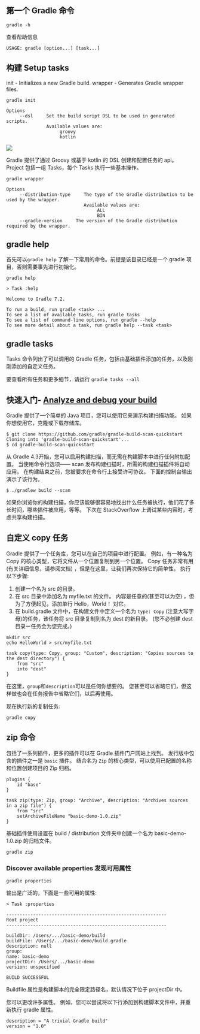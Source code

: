## 第一个 Gradle 命令

```
gradle -h
```

查看帮助信息
```
USAGE: gradle [option...] [task...]
```

## 构建 Setup tasks

init - Initializes a new Gradle build.
wrapper - Generates Gradle wrapper files.

```
gradle init
```

```
Options
     --dsl     Set the build script DSL to be used in generated scripts.
               Available values are:
                    groovy
                    kotlin
```

![](https://upload-images.jianshu.io/upload_images/1662509-740b3956410537ce.png?imageMogr2/auto-orient/strip%7CimageView2/2/w/1240)

Gradle 提供了通过 Groovy 或基于 kotlin 的 DSL 创建和配置任务的 api。 Project 包括一组 Tasks，每个 Tasks 执行一些基本操作。

```
gradle wrapper
```

```
Options
     --distribution-type     The type of the Gradle distribution to be used by the wrapper.
                             Available values are:
                                  ALL
                                  BIN
     --gradle-version     The version of the Gradle distribution required by the wrapper.
```

## gradle help

首先可以`gradle help` 了解一下常用的命令。前提是该目录已经是一个 gradle 项目，否则需要事先进行初始化。

```
gradle help

> Task :help

Welcome to Gradle 7.2.

To run a build, run gradle <task> ...
To see a list of available tasks, run gradle tasks
To see a list of command-line options, run gradle --help
To see more detail about a task, run gradle help --task <task>
```

## gradle tasks

Tasks 命令列出了可以调用的 Gradle 任务，包括由基础插件添加的任务，以及刚刚添加的自定义任务。

要查看所有任务和更多细节，请运行 `gradle tasks --all`

## 快速入门- [Analyze and debug your build](https://guides.gradle.org/creating-new-gradle-builds/#analyze_and_debug_your_build)

Gradle 提供了一个简单的 Java 项目，您可以使用它来演示构建扫描功能。 如果你想使用它，克隆或下载存储库。
```
$ git clone https://github.com/gradle/gradle-build-scan-quickstart
Cloning into 'gradle-build-scan-quickstart'...
$ cd gradle-build-scan-quickstart
```

从 Gradle 4.3开始，您可以启用构建扫描，而无需在构建脚本中进行任何附加配置。 当使用命令行选项—— scan 发布构建扫描时，所需的构建扫描插件将自动应用。 在构建结束之前，您被要求在命令行上接受许可协议。 下面的控制台输出演示了该行为。
```
$ ./gradlew build --scan
```

如果你浏览你的构建扫描，你应该能够很容易地找出什么任务被执行，他们花了多长时间，哪些插件被应用，等等。 下次在 StackOverflow 上调试某些内容时，考虑共享构建扫描。

## 自定义 copy 任务

Gradle 提供了一个任务库，您可以在自己的项目中进行配置。 例如，有一种名为 Copy 的核心类型，它将文件从一个位置复制到另一个位置。 Copy 任务非常有用(有关详细信息，请参阅文档) ，但是在这里，让我们再次保持它的简单性。 执行以下步骤:

1. 创建一个名为 src 的目录。
2. 在 src 目录中添加名为 myfile.txt 的文件。 内容是任意的(甚至可以为空) ，但为了方便起见，添加单行 Hello，World！ 对它。
3. 在 build.gradle 文件中，在构建文件中定义一个名为 `type: Copy` (注意大写字母)的任务，该任务将 src 目录复制到名为 dest 的新目录。 (您不必创建 dest 目录ー任务会为您完成。)

```
mkdir src
echo HelloWorld > src/myfile.txt
```

```
task copy(type: Copy, group: "Custom", description: "Copies sources to the dest directory") {
    from "src"
    into "dest"
}
```

在这里，`group`和`description`可以是任何你想要的。 您甚至可以省略它们，但这样做也会在任务报告中省略它们，以后再使用。

现在执行新的复制任务:
```
gradle copy
```

## zip 命令

包括了一系列插件，更多的插件可以在 Gradle 插件门户网站上找到。 发行版中包含的插件之一是 `basic` 插件。 结合名为 `Zip` 的核心类型，可以使用已配置的名称和位置创建项目的 Zip 归档。
```
plugins {
    id "base"
}

task zip(type: Zip, group: "Archive", description: "Archives sources in a zip file") {
    from "src"
    setArchiveFileName "basic-demo-1.0.zip"
}
```

基础插件使用设置在 build / distribution 文件夹中创建一个名为 basic-demo-1.0.zip 的归档文件。

```
gradle zip
```

### Discover available properties 发现可用属性

```
gradle properties
```

输出是广泛的，下面是一些可用的属性:
```
> Task :properties

------------------------------------------------------------
Root project
------------------------------------------------------------

buildDir: /Users/.../basic-demo/build
buildFile: /Users/.../basic-demo/build.gradle
description: null
group:
name: basic-demo
projectDir: /Users/.../basic-demo
version: unspecified

BUILD SUCCESSFUL

```
Buildfile 属性是构建脚本的完全限定路径名，默认情况下位于 projectDir 中。

您可以更改许多属性。 例如，您可以尝试将以下行添加到构建脚本文件中，并重新执行 gradle 属性。
```
description = "A trivial Gradle build"
version = "1.0"
```
